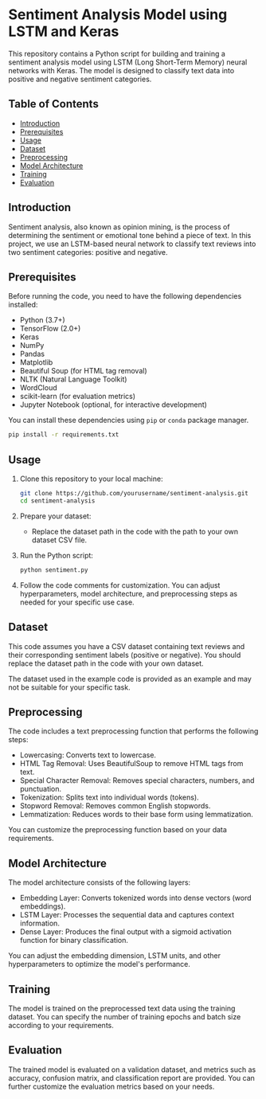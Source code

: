 # Sentiment Analysis Model using LSTM and Keras

This repository contains a Python script for building and training a sentiment analysis model using LSTM (Long Short-Term Memory) neural networks with Keras. The model is designed to classify text data into positive and negative sentiment categories.

## Table of Contents

- [Introduction](#introduction)
- [Prerequisites](#prerequisites)
- [Usage](#usage)
- [Dataset](#dataset)
- [Preprocessing](#preprocessing)
- [Model Architecture](#model-architecture)
- [Training](#training)
- [Evaluation](#evaluation)

## Introduction

Sentiment analysis, also known as opinion mining, is the process of determining the sentiment or emotional tone behind a piece of text. In this project, we use an LSTM-based neural network to classify text reviews into two sentiment categories: positive and negative.

## Prerequisites

Before running the code, you need to have the following dependencies installed:

- Python (3.7+)
- TensorFlow (2.0+)
- Keras
- NumPy
- Pandas
- Matplotlib
- Beautiful Soup (for HTML tag removal)
- NLTK (Natural Language Toolkit)
- WordCloud
- scikit-learn (for evaluation metrics)
- Jupyter Notebook (optional, for interactive development)

You can install these dependencies using `pip` or `conda` package manager.

```bash
pip install -r requirements.txt
```

## Usage

1. Clone this repository to your local machine:

   ```bash
   git clone https://github.com/yourusername/sentiment-analysis.git
   cd sentiment-analysis
   ```

2. Prepare your dataset:
   - Replace the dataset path in the code with the path to your own dataset CSV file.

3. Run the Python script:

   ```bash
   python sentiment.py
   ```

4. Follow the code comments for customization. You can adjust hyperparameters, model architecture, and preprocessing steps as needed for your specific use case.

## Dataset

This code assumes you have a CSV dataset containing text reviews and their corresponding sentiment labels (positive or negative). You should replace the dataset path in the code with your own dataset.

The dataset used in the example code is provided as an example and may not be suitable for your specific task.

## Preprocessing

The code includes a text preprocessing function that performs the following steps:

- Lowercasing: Converts text to lowercase.
- HTML Tag Removal: Uses BeautifulSoup to remove HTML tags from text.
- Special Character Removal: Removes special characters, numbers, and punctuation.
- Tokenization: Splits text into individual words (tokens).
- Stopword Removal: Removes common English stopwords.
- Lemmatization: Reduces words to their base form using lemmatization.

You can customize the preprocessing function based on your data requirements.

## Model Architecture

The model architecture consists of the following layers:

- Embedding Layer: Converts tokenized words into dense vectors (word embeddings).
- LSTM Layer: Processes the sequential data and captures context information.
- Dense Layer: Produces the final output with a sigmoid activation function for binary classification.

You can adjust the embedding dimension, LSTM units, and other hyperparameters to optimize the model's performance.

## Training

The model is trained on the preprocessed text data using the training dataset. You can specify the number of training epochs and batch size according to your requirements.

## Evaluation

The trained model is evaluated on a validation dataset, and metrics such as accuracy, confusion matrix, and classification report are provided. You can further customize the evaluation metrics based on your needs.

